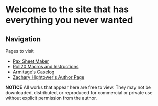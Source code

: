 # Welcome to the site that has everything you never wanted

## Navigation

Pages to visit

- [Pax Sheet Maker](pax/pax_sheet_maker.html)
- [Roll20 Macros and Instructions](pax/macros_and_instruc.md)
- [Armitage's Caselog](pax/armitageJournal/armitageJournal.html)
- [Zachary Hightower's Author Page](temp_author_page.md)


**NOTICE** 
All works that appear here are free to view. They may not be downloaded, distributed, or reproduced for commercial or private use without explicit permission from the author. 